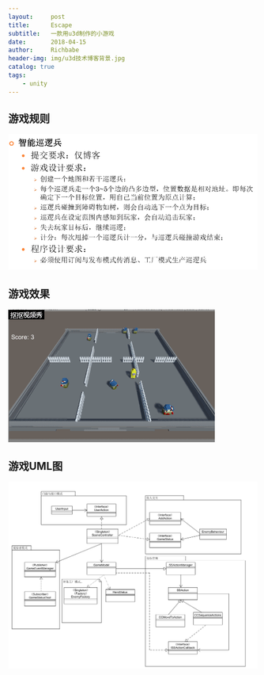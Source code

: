 ```yaml
---
layout:     post
title:      Escape
subtitle:   一款用u3d制作的小游戏
date:       2018-04-15
author:     Richbabe
header-img: img/u3d技术博客背景.jpg
catalog: true
tags:
    - unity
---
```

## 游戏规则
![image](https://github.com/Richbabe/Richbabe.github.io/blob/master/img/u3d%E9%A1%B9%E7%9B%AEgif%E5%9B%BE/Escape%E6%B8%B8%E6%88%8F%E8%A7%84%E5%88%99.jpg?raw=true)

## 游戏效果
![image](https://github.com/Richbabe/Richbabe.github.io/blob/master/img/u3d%E9%A1%B9%E7%9B%AEgif%E5%9B%BE/Escape.gif?raw=true)

## 游戏UML图
![image](https://github.com/Richbabe/Richbabe.github.io/blob/master/img/u3d%E9%A1%B9%E7%9B%AEgif%E5%9B%BE/Escape-UML.png?raw=truee)